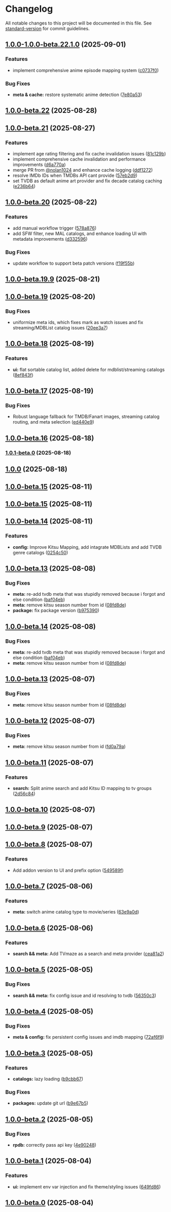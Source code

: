 # Changelog

All notable changes to this project will be documented in this file. See [standard-version](https://github.com/conventional-changelog/standard-version) for commit guidelines.

## [1.0.0-1.0.0-beta.22.1.0](https://github.com/cedya77/aiometadata/compare/v1.0.0-beta.22...v1.0.0-1.0.0-beta.22.1.0) (2025-09-01)


### Features

* implement comprehensive anime episode mapping system ([c0737f0](https://github.com/cedya77/aiometadata/commit/c0737f04bab301157e4c46886bce79618779abb4))


### Bug Fixes

* **meta & cache:** restore systematic anime detection ([7e80a53](https://github.com/cedya77/aiometadata/commit/7e80a5393f1e3973daf11f67dd1ccd69e5c63277))

## [1.0.0-beta.22](https://github.com/cedya77/aiometadata/compare/v1.0.0-beta.21...v1.0.0-beta.22) (2025-08-28)

## [1.0.0-beta.21](https://github.com/cedya77/aiometadata/compare/v1.0.0-beta.20...v1.0.0-beta.21) (2025-08-27)


### Features

* implement age rating filtering and fix cache invalidation issues ([81c129b](https://github.com/cedya77/aiometadata/commit/81c129b73a4358eb792c1aeb346be290c4a9a119))
* implement comprehensive cache invalidation and performance improvements ([d6a770a](https://github.com/cedya77/aiometadata/commit/d6a770af90795f62007ff38214570c9bad65aaac))
* merge PR from [@nolan1024](https://github.com/nolan1024) and enhance cache logging ([ddf1272](https://github.com/cedya77/aiometadata/commit/ddf1272e9633457e307fe7de1c65d39e32bff971))
* resolve IMDb IDs when TMDBs API cant provide ([57eb2d9](https://github.com/cedya77/aiometadata/commit/57eb2d90453d7b48980eaa9e1ddce13aa4f2ef6c))
* set TVDB as default anime art provider and fix decade catalog caching ([e236b64](https://github.com/cedya77/aiometadata/commit/e236b64e30b251307d35c45083c35e441bee928c))

## [1.0.0-beta.20](https://github.com/cedya77/aiometadata/compare/v1.0.0-beta.19.9...v1.0.0-beta.20) (2025-08-22)


### Features

* add manual workflow trigger ([578a876](https://github.com/cedya77/aiometadata/commit/578a876a99fb2adacafde2cb1fc80c5afbe0bf71))
* add SFW filter, new MAL catalogs, and enhance loading UI with metadata improvements ([d332596](https://github.com/cedya77/aiometadata/commit/d33259638c5302a94fbb60e5e1fbba31c9947d48))


### Bug Fixes

* update workflow to support beta patch versions ([f19f55b](https://github.com/cedya77/aiometadata/commit/f19f55b945f83648a2a8cd0d90317550cbe5d1af))

## [1.0.0-beta.19.9](https://github.com/cedya77/aiometadata/compare/v1.0.0-beta.19...v1.0.0-beta.19.9) (2025-08-21)

## [1.0.0-beta.19](https://github.com/cedya77/aiometadata/compare/v1.0.0-beta.18...v1.0.0-beta.19) (2025-08-20)


### Bug Fixes

* uniformize meta ids, which fixes mark as watch issues and fix streaming/MDBList catalog issues ([20ee3a7](https://github.com/cedya77/aiometadata/commit/20ee3a72408985e24b038ea1a5b4c2cb2f1bf2b4))

## [1.0.0-beta.18](https://github.com/cedya77/aiometadata/compare/v1.0.0-beta.17...v1.0.0-beta.18) (2025-08-19)


### Features

* **ui:** flat sortable catalog list, added  delete for mdblist/streaming catalogs ([8ef843f](https://github.com/cedya77/aiometadata/commit/8ef843f93f7935ba87a2014d2b663c27b79d085d))

## [1.0.0-beta.17](https://github.com/cedya77/aiometadata/compare/v1.0.0-beta.15...v1.0.0-beta.17) (2025-08-19)


### Bug Fixes

* Robust language fallback for TMDB/Fanart images, streaming catalog routing, and meta selection ([ed440e9](https://github.com/cedya77/aiometadata/commit/ed440e9375adb453ce4f8f9bd5e9d22e067e0aa1))

## [1.0.0-beta.16](https://github.com/cedya77/aiometadata/compare/v1.0.0-beta.15...v1.0.0-beta.16) (2025-08-18)

### [1.0.1-beta.0](https://github.com/cedya77/aiometadata/compare/v1.0.0-beta.15...v1.0.1-beta.0) (2025-08-18)

## [1.0.0](https://github.com/cedya77/aiometadata/compare/v1.0.0-beta.15...v1.0.0) (2025-08-18)

## [1.0.0-beta.15](https://github.com/cedya77/aiometadata/compare/v1.0.0-beta.14...v1.0.0-beta.15) (2025-08-11)

## [1.0.0-beta.15](https://github.com/cedya77/aiometadata/compare/v1.0.0-beta.14...v1.0.0-beta.15) (2025-08-11)

## [1.0.0-beta.14](https://github.com/cedya77/aiometadata/compare/v1.0.0-beta.13...v1.0.0-beta.14) (2025-08-11)


### Features

* **config:** Improve Kitsu Mapping, add intagrate MDBLists  and add TVDB genre catalogs ([0254c50](https://github.com/cedya77/aiometadata/commit/0254c50797e4cc3773d7bd68caacff0776ba7e12))

## [1.0.0-beta.13](https://github.com/cedya77/aiometadata/compare/v1.0.0-beta.12...v1.0.0-beta.13) (2025-08-08)


### Bug Fixes

* **meta:** re-add tvdb meta that was stupidly removed because i forgot and else condition ([baf04eb](https://github.com/cedya77/aiometadata/commit/baf04eb7751eb64b80e851c0a9b083b4e710d104))
* **meta:** remove kitsu season number from id ([08fd8de](https://github.com/cedya77/aiometadata/commit/08fd8de25a89584445eb172a0075baf26fada4e6))
* **package:** fix package version ([b975390](https://github.com/cedya77/aiometadata/commit/b975390c8dffa48e79f49b72fe1093761e56b068))

## [1.0.0-beta.14](https://github.com/cedya77/aiometadata/compare/v1.0.0-beta.12...v1.0.0-beta.14) (2025-08-08)


### Bug Fixes

* **meta:** re-add tvdb meta that was stupidly removed because i forgot and else condition ([baf04eb](https://github.com/cedya77/aiometadata/commit/baf04eb7751eb64b80e851c0a9b083b4e710d104))
* **meta:** remove kitsu season number from id ([08fd8de](https://github.com/cedya77/aiometadata/commit/08fd8de25a89584445eb172a0075baf26fada4e6))

## [1.0.0-beta.13](https://github.com/cedya77/aiometadata/compare/v1.0.0-beta.12...v1.0.0-beta.13) (2025-08-07)


### Bug Fixes

* **meta:** remove kitsu season number from id ([08fd8de](https://github.com/cedya77/aiometadata/commit/08fd8de25a89584445eb172a0075baf26fada4e6))

## [1.0.0-beta.12](https://github.com/cedya77/aiometadata/compare/v1.0.0-beta.11...v1.0.0-beta.12) (2025-08-07)


### Bug Fixes

* **meta:** remove kitsu season number from id ([fd0a79a](https://github.com/cedya77/aiometadata/commit/fd0a79a611feaa141d99b59d6b231ce30b3b2ae3))

## [1.0.0-beta.11](https://github.com/cedya77/aiometadata/compare/v1.0.0-beta.10...v1.0.0-beta.11) (2025-08-07)


### Features

* **search:** Split anime search and add Kitsu ID mapping to tv groups ([2d56c84](https://github.com/cedya77/aiometadata/commit/2d56c847d5ec3d812651efdb8cec6f684c24ad5d))

## [1.0.0-beta.10](https://github.com/cedya77/aiometadata/compare/v1.0.0-beta.9...v1.0.0-beta.10) (2025-08-07)

## [1.0.0-beta.9](https://github.com/cedya77/aiometadata/compare/v1.0.0-beta.8...v1.0.0-beta.9) (2025-08-07)

## [1.0.0-beta.8](https://github.com/cedya77/aiometadata/compare/v1.0.0-beta.7...v1.0.0-beta.8) (2025-08-07)


### Features

* Add addon version to UI and prefix option ([549589f](https://github.com/cedya77/aiometadata/commit/549589f3c7dde40d04a7fedf77d2f5e1a044ef22))

## [1.0.0-beta.7](https://github.com/cedya77/aiometadata/compare/v1.0.0-beta.6...v1.0.0-beta.7) (2025-08-06)


### Features

* **meta:** switch anime catalog type to movie/series ([63e9a0d](https://github.com/cedya77/aiometadata/commit/63e9a0dffd3d955951b71626ae5e44a1e9fdf0d7))

## [1.0.0-beta.6](https://github.com/cedya77/aiometadata/compare/v1.0.0-beta.5...v1.0.0-beta.6) (2025-08-06)


### Features

* **search && meta:** Add TVmaze as a search and meta provider ([cea81a2](https://github.com/cedya77/aiometadata/commit/cea81a2b9391e76d52ea1c1f74cf5cdc7792aa22))

## [1.0.0-beta.5](https://github.com/cedya77/aiometadata/compare/v1.0.0-beta.4...v1.0.0-beta.5) (2025-08-05)


### Bug Fixes

* **search && meta:** fix config issue and id resolving to tvdb ([56350c3](https://github.com/cedya77/aiometadata/commit/56350c38d094f6a7428047c43c9ba3e6a8a190a2))

## [1.0.0-beta.4](https://github.com/cedya77/aiometadata/compare/v1.0.0-beta.3...v1.0.0-beta.4) (2025-08-05)


### Bug Fixes

* **meta & config:** fix persistent config issues and imdb mapping ([72af6f9](https://github.com/cedya77/aiometadata/commit/72af6f9c77e7e5c212072f519da325146561363b))

## [1.0.0-beta.3](https://github.com/cedya77/aiometadata/compare/v1.0.0-beta.2...v1.0.0-beta.3) (2025-08-05)


### Features

* **catalogs:** lazy loading ([b9cbb67](https://github.com/cedya77/aiometadata/commit/b9cbb67085f188246742eb261828ba1b13376a1f))


### Bug Fixes

* **packages:** update git url ([b9e67b5](https://github.com/cedya77/aiometadata/commit/b9e67b5f42bfb96d4a09f03272bdafa969bf1c21))

## [1.0.0-beta.2](https://github.com/mrcanelas/tmdb-addon/compare/v1.0.0-beta.1...v1.0.0-beta.2) (2025-08-05)


### Bug Fixes

* **rpdb:** correctly pass api key ([4e90248](https://github.com/mrcanelas/tmdb-addon/commit/4e90248bcfda30d41f36c547381e96ed57184209))

## [1.0.0-beta.1](https://github.com/mrcanelas/tmdb-addon/compare/v1.0.0-beta.0...v1.0.0-beta.1) (2025-08-04)


### Features

* **ui:** implement env var injection and fix theme/styling issues ([649fd86](https://github.com/mrcanelas/tmdb-addon/commit/649fd86f7fe4a074bba5720c780dd1cb88368a64))

## [1.0.0-beta.0](https://github.com/mrcanelas/tmdb-addon/compare/v5.0.1-dev.0...v1.0.0-beta.0) (2025-08-04)
